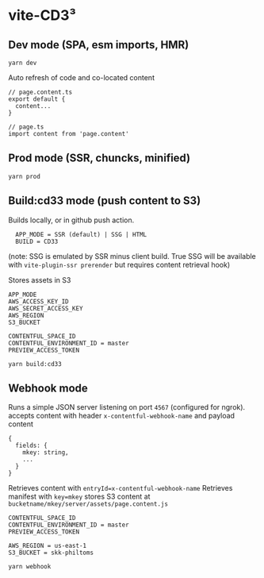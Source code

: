 # vite-CD3³

## Dev mode (SPA, esm imports, HMR)

`yarn dev`

Auto refresh of code and co-located content

```
// page.content.ts
export default {
  content...
}

// page.ts
import content from 'page.content'
```

## Prod mode (SSR, chuncks, minified)

`yarn prod`

## Build:cd33 mode (push content to S3)

Builds locally, or in github push action.

```
  APP_MODE = SSR (default) | SSG | HTML
  BUILD = CD33
```

(note: SSG is emulated by SSR minus client build. True SSG will be available with `vite-plugin-ssr prerender` but requires content retrieval hook)

Stores assets in S3

```
APP_MODE
AWS_ACCESS_KEY_ID
AWS_SECRET_ACCESS_KEY
AWS_REGION
S3_BUCKET

CONTENTFUL_SPACE_ID
CONTENTFUL_ENVIRONMENT_ID = master
PREVIEW_ACCESS_TOKEN
```

`yarn build:cd33`

## Webhook mode

Runs a simple JSON server listening on port `4567` (configured for ngrok).
accepts content with header `x-contentful-webhook-name` and payload content

```
{
  fields: {
    mkey: string,
    ...
  }
}
```

Retrieves content with `entryId=x-contentful-webhook-name`
Retrieves manifest with `key=mkey`
stores S3 content at `bucketname/mkey/server/assets/page.content.js`

```
CONTENTFUL_SPACE_ID
CONTENTFUL_ENVIRONMENT_ID = master
PREVIEW_ACCESS_TOKEN

AWS_REGION = us-east-1
S3_BUCKET = skk-philtoms
```

`yarn webhook`
